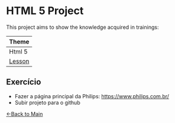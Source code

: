 # HTML 5 Project 

This project aims to show the knowledge acquired in trainings:

|Theme|
| :- |
|Html 5|
|[Lesson](https://www.youtube.com/watch?v=YoDJsSII2Ug&list=PLwXQLZ3FdTVGKl3iPEyEWpFoYkMUxWW5O) |

## Exercício
- Fazer a página principal da Philips: https://www.philips.com.br/
- Subir projeto para o github

[←Back to Main](https://github.com/Mateus7Ribeiro/TREINAMENTO) 





